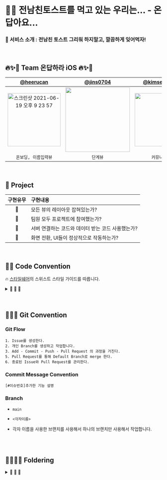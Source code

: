 # 🍇🍹 전남친토스트를 먹고 있는 우리는... - 온답아요...

### 🍹 서비스 소개 : 전남친 토스트 그리워 하지말고, 깔끔하게 잊어먹자!


<br>


## 🔥✨🎉 Team 온답하라 iOS 🔥✨🎉

| [@heerucan](https://github.com/heerucan) | [@jins0704](https://github.com/jins0704) | [@kimseawater](https://github.com/hyesuuou) |
| :---: | :---: | :---: |
|<img width="170" alt="스크린샷 2021-06-19 오후 9 23 57" src="https://user-images.githubusercontent.com/63235947/142727626-0272d99c-b107-4564-8707-1f6f9e764d6e.png">| <img width="207" src="https://user-images.githubusercontent.com/63235947/142727674-586262eb-a406-414d-91bd-7462d6885908.png"> |<img width="170" src="https://user-images.githubusercontent.com/63235947/142727730-a040deca-3f39-405e-9888-438f2b7db7d7.png">|
|`온보딩, 이름입력뷰`|`단계뷰`|`커뮤니티뷰`|

	

<br>

## 🍹 Project

|구현유무|구현내용|
|:-:|:-|
|💬|모든 뷰의 레이아웃 잡혀있는가?|
|💬|팀원 모두 프로젝트에 참여했는가?|
|💬|서버 연결하는 코드와 데이터 받는 코드 사용했는가?|
|💬|화면 전환, UI들이 정상적으로 작동하는가?|


<br>

## 🍹🍹 Code Convention

<aside>


🔥 [스타일쉐어](https://github.com/StyleShare/swift-style-guide)의 스위스트 스타일 가이드를 따릅니다.
       
</aside>

<details>

<summary> 💬 💬 💬 </summary>
<div markdown="1">

## **코드 레이아웃**

### **들여쓰기 및 띄어쓰기**

- 콜론(`:`)을 쓸 때에는 콜론의 오른쪽에만 공백을 둡니다.
    
    `let names: [String: String]?`
    
- 연산자 오버로딩 함수 정의에서는 연산자와 괄호 사이에 한 칸 띄어씁니다.
    
    `func ** (lhs: Int, rhs: Int)`
    

### **빈 줄**

- 빈 줄에는 공백이 포함되지 않도록 합니다.
- 모든 파일은 빈 줄로 끝나도록 합니다.
- **MARK 구문 위와 아래에는 공백이 필요합니다.**
    
    주석 순서
    
    ```swift
    // MARK: - UIComponenets
    
    // MARK: - Properties
    /// 지역 변수..
    
    // MARK: - Initializer
    
    // MARK: - LifeCycle
    
    // MARK: - Actions
    
    // MARK: - Methods
    
    // MARK: - Protocols
    
    // MARK: - extension
    ```

    

### **임포트**

모듈 임포트는 알파벳 순으로 정렬합니다. 내장 프레임워크를 먼저 임포트하고, 빈 줄로 구분하여 서드파티 프레임워크를 임포트합니다.

`import UIKit

import SwiftyColor
import SwiftyImage
import Then
import URLNavigator`

## **네이밍**

### **클래스**

- 클래스 이름에는 **UpperCamelCase**를 사용합니다.
- ~~클래스 이름에는 접두사를 붙이지 않습니다.~~
- 클래스 명은 축약어를 지양합니다.

### **함수**

- 함수 이름에는 **lowerCamelCase**를 사용합니다.
- 함수 이름 앞에는 되도록이면 `get`을 붙이지 않습니다.
    
    **좋은 예:**
    
    `func name(for user: User) -> String?`
    
    **나쁜 예:**
    
    `func getName(for user: User) -> String?`
    
- Action 함수의 네이밍은 '주어 + 동사 + 목적어' 형태를 사용합니다.
    - Tap(눌렀다 뗌)*은 `UIControlEvents`의 `.touchUpInside`에 대응하고, *Press(누름)*는 `.touchDown`에 대응합니다.
    - *will~*은 특정 행위가 일어나기 직전이고, *did~*는 특정 행위가 일어난 직후입니다.
    - *should~*는 일반적으로 `Bool`을 반환하는 함수에 사용됩니다.
    
    **좋은 예:**
    
    `func backButtonDidTap() {
      // ...
    }`
    
    **나쁜 예:**
    
    `func back() {
      // ...
    }
    
    func pressBack() {
      // ...
    }`
    
    ### 버튼 터치 메소드 명
    
    - touchUp
    - clicked
    - didTap

### **변수**

- 변수 이름에는 **lowerCamelCase**를 사용합니다.

### **상수**

- 상수 이름에는 **lowerCamelCase**를 사용합니다.
    
    **좋은 예:**
    
    `let maximumNumberOfLines = 3`
    
    **나쁜 예:**
    
    `let kMaximumNumberOfLines = 3
    let MAX_LINES = 3`
    

### **열거형**

- enum의 각 case에는 **lowerCamelCase**를 사용합니다.
    
    **좋은 예:**
    
    `enum Result {
      case .success
      case .failure
    }`
    
    **나쁜 예:**
    
    `enum Result {
      case .Success
      case .Failure
    }`
    

### **약어**

- 약어로 시작하는 경우 소문자로 표기하고, 그 외의 경우에는 항상 대문자로 표기합니다.
    
    **좋은 예:**
    
    ```
      let user**ID**: Int?
      let **html**: String?
      let website**URL**: URL?
      let **url**String: String?
    ```
    
    **나쁜 예:**
    
    ```
      let userId: Int?
      let HTML: String?
      let websiteUrl: NSURL?
      let URLString: String?
    
    ```
    

### **Delegate**

- Delegate 메서드는 프로토콜명으로 네임스페이스를 구분합니다.
    
    **좋은 예:**
    
    `protocol UserCellDelegate {
      func userCellDidSetProfileImage(_ cell: UserCell)
      func userCell(_ cell: UserCell, didTapFollowButtonWith user: User)
    }`
    
    **나쁜 예:**
    
    `protocol UserCellDelegate {
      func didSetProfileImage()
      func followPressed(user: User)
    
      // `UserCell`이라는 클래스가 존재할 경우 컴파일 에러 발생
      func UserCell(_ cell: UserCell, didTapFollowButtonWith user: User)
    }`
    

## **클로저**

- 파라미터와 리턴 타입이 없는 Closure 정의시에는 `**() -> Void**`를 사용합니다.
    
    **좋은 예:**
    
    `let completionBlock: (() -> Void)?`
    
    **나쁜 예:**
    
    `let completionBlock: (() -> ())?
    let completionBlock: ((Void) -> (Void))?`
    
- Closure 정의시 파라미터에는 괄호를 사용하지 않습니다.
    
    **좋은 예:**
    
    `{ **operation, responseObject** in
      // doSomething()
    }`
    
    **나쁜 예:**
    
    `{ (operation, responseObject) in
      // doSomething()
    }`
    
- Closure 정의시 가능한 경우 타입 정의를 생략합니다.
    
    **좋은 예:**
    
    `...,
    completion: { finished in
      // doSomething()
    }`
    
    **나쁜 예:**
    
    `...,
    completion: { (finished: Bool) -> Void in
      // doSomething()
    }`
    
- Closure 호출 시 또 다른 유일한 Closure를 마지막 파라미터로 받는 경우, 파라미터 이름을 생략합니다.
    
    **좋은 예:**
    
    `UIView.animate(withDuration: 0.5) {
      // doSomething()
    }`
    
    **나쁜 예:**
    
    `UIView.animate(withDuration: 0.5, animations: { () -> Void in
      // doSomething()
    })`
    

## **클래스와 구조체**

- 클래스와 구조체 내부에서는 `**self**`를 명시적으로 사용합니다.
- 구조체를 생성할 때에는 Swift 구조체 생성자를 사용합니다.
    
    **좋은 예:**
    
    `let frame = CGRect(x: 0, y: 0, width: 100, height: 100)`
    
    **나쁜 예:**
    
    `let frame = CGRectMake(0, 0, 100, 100)`
    

## **타입**

- `Array<T>`와 `Dictionary<T: U>` 보다는 `**[T]**`, `**[T: U]**`를 사용합니다.
    
    **좋은 예:**
    
    `var messages: [String]?
    var names: [Int: String]?`
    
    **나쁜 예:**
    
    `var messages: Array<String>?
    var names: Dictionary<Int, String>?`
    
- generic 사용 시 타입은 `<>` 로 사용합니다.

## **주석**

- `///`를 사용해서 문서화에 사용되는 주석을 남깁니다.
    
    `/// 사용자 프로필을 그려주는 뷰
    class ProfileView: UIView {
    
      /// 사용자 닉네임을 그려주는 라벨
      var nameLabel: UILabel!
    }`
    
- `// MARK:`를 사용해서 연관된 코드를 구분짓습니다.

## **프로그래밍 권장사항**

- 가능하다면 변수를 정의할 때 함께 초기화하도록 합니다. [Then](https://github.com/devxoul/Then)을 사용하면 초기화와 함께 속성을 지정할 수 있습니다.
    
    `let label = UILabel().then {
      $0.textAlignment = .center
      $0.textColor = .black
      $0.text = "Hello, World!"
    }`
    
- 상수를 정의할 때에는 `enum`를 만들어 비슷한 상수끼리 모아둡니다. 재사용성과 유지보수 측면에서 큰 향상을 가져옵니다. `struct` 대신 `enum`을 사용하는 이유는, 생성자가 제공되지 않는 자료형을 사용하기 위해서입니다. [CGFloatLiteral](https://github.com/devxoul/CGFloatLiteral)과 [SwiftyColor](https://github.com/devxoul/SwiftyColor)를 사용해서 코드를 단순화시킵니다.
    
    `final class ProfileViewController: UIViewController {
    
      private enum Metric {
        static let profileImageViewLeft = 10.f
        static let profileImageViewRight = 10.f
        static let nameLabelTopBottom = 8.f
        static let bioLabelTop = 6.f
      }
    
      private enum Font {
        static let nameLabel = UIFont.boldSystemFont(ofSize: 14)
        static let bioLabel = UIFont.boldSystemFont(ofSize: 12)
      }
    
      private enum Color {
        static let nameLabelText = 0x000000.color
        static let bioLabelText = 0x333333.color ~ 70%
      }
    
    }`
    
    이렇게 선언된 상수들은 다음과 같이 사용될 수 있습니다.
    
    `self.profileImageView.frame.origin.x = Metric.profileImageViewLeft
    self.nameLabel.font = Font.nameLabel
    self.nameLabel.textColor = Color.nameLabelText`
    
- 프로토콜을 적용할 때에는 extension을 만들어서 관련된 메서드를 모아둡니다.
    
    **좋은 예**:
    
    ```swift
    // MARK: - UITableViewDataSource
    
    extension MyViewController: UITableViewDataSource {
      // ...
    }
    
    // MARK: - UITableViewDelegate
    
    extension MyViewController: UITableViewDelegate {
      // ...
    }
    ```
    
    **나쁜 예**:
    
    c**lass** MyViewController: UIViewController, UITableViewDataSource, UITableViewDelegate {
      // ...
    }
    
    ```
    **class** MyViewController: UIViewController, UITableViewDataSource, UITableViewDelegate {
      // ...
   
    ```

</div>
</details>

<br>
<br>

## 🍹🍹🍹 Git Convention

### Git Flow

```
1. Issue를 생성한다.
2. 개인 Branch를 생성하고 작업합니다.
3. Add - Commit - Push - Pull Request 의 과정을 거친다.
5. Pull Request를 통해 Default Branch로 merge 한다.
6. 종료된 Issue와 Pull Request를 관리한다.
```

### Commit Message Convention


`[#이슈번호]추가한 기능 설명`


### Branch

- `main`

- `<각자이름>`

- 각자 이름을 사용한 브랜치를 사용해서 하나의 브랜치만 사용해서 작업합니다.


<br>
<br>

## 🍹🍹🍹🍹 Foldering

<details>

<summary> 💬 💬 💬 </summary>
<div markdown="1">

<br>

```
   🗂 Client-iOS
    	 │
	 │
	 |── 📂 Configuration
    	 │        │
	 │        |── 📁 Base
	 │        |── 📁 Constant
	 │        |── 📁 Extension
	 │        └── 📁 Protocol
    	 │
	 │── 📂 Network
	 │        |── 📁 Model
	 │        |── 📁 Service
	 │        └── 📁 Handler
         │    
         │
	 │── 📂 Source
	 │        |── 📁 View1
	 │        |── 📁 View2
	 │        └── 📁 View3
	 │                  │
	 │                  └── 📁 Cell
         │
         │
   	 |
	 |── AppDelegate.swift 
	 |── SceneDelegate.swift     
         |
         |── LaunchScreen.storyboard
         |── Assets.xcassets
         └── Info.plist           

		
```

</div>
</details>


